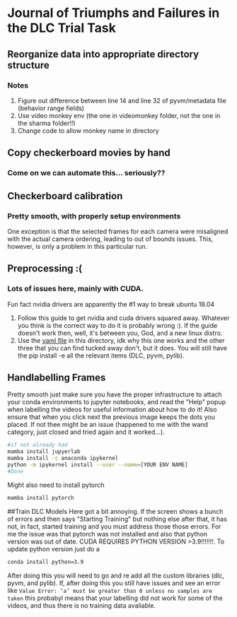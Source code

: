 # Journal of Triumphs and Failures in the DLC Trial Task 
## Reorganize data into appropriate directory structure
### Notes
1. Figure out difference between line 14 and line 32 of pyvm/metadata file (behavior range fields)
2. Use video monkey env (the one in videomonkey folder, not the one in the sharma folder!!)
3. Change code to allow monkey name in directory
## Copy checkerboard movies by hand 
### Come on we can automate this... seriously??
## Checkerboard calibration
### Pretty smooth, with properly setup environments
One exception is that the selected frames for each camera were misaligned with the actual camera ordering, leading to out of bounds issues. This, however, is only a problem in this particular run.
## Preprocessing :(
### Lots of issues here, mainly with CUDA.
Fun fact nvidia drivers are apparently the #1 way to break ubuntu 18.04
1. Follow this guide to get nvidia and cuda drivers squared away. Whatever you think is the correct way to do it is probably wrong :). If the guide doesn't work then, well, it's between you, God, and a new linux distro.
2. Use the [yaml file](https://github.com/Danhan71/hand_track_shid/blob/18d60b0771d00f87dea14a5138a94c5f11fc9c13/test.yaml) in this directory, idk why this one works and the other three that you can find tucked away don't, but it does. You will still have the pip install -e all the relevant items (DLC, pyvm, pylib).
## Handlabelling Frames
Pretty smooth just make sure you have the proper infrastructure to attach your conda environments to jupyter notebooks, and read the "Help" popup when labelling the videos for useful information about how to do it! Also ensure that when you click next the previous image keeps the dots you placed. If not thee might be an issue (happened to me with the wand category, just closed and tried again and it worked...).
```bash
#if not already had
mamba install jupyerlab
mamba install -c anaconda ipykernel
python -m ipykernel install --user --name=[YOUR ENV NAME]
#Done
```
Might also need to install pytorch 
```bash
mamba install pytorch
```
##Train DLC Models
Here got a bit annoying. If the screen shows a bunch of errors and then says "Starting Training" but nothing else after that, it has not, in fact, started training and you must address those those errors. For me the issue was that pytorch was not installed and also that python version was out of date. CUDA REQUIRES PYTHON VERSION >3.9!!!!!!!. To update python version just do a
```bash
conda install python=3.9
```
After doing this you will need to go and re add all the custom libraries (dlc, pyvm, and pylib).
If, after doing this you still have issues and see an error like ```Value Error: ‘a’ must be greater than 0 unless no samples are taken``` this probabyl means that your labelling did not work for some of the videos, and thus there is no training data avaliable.


